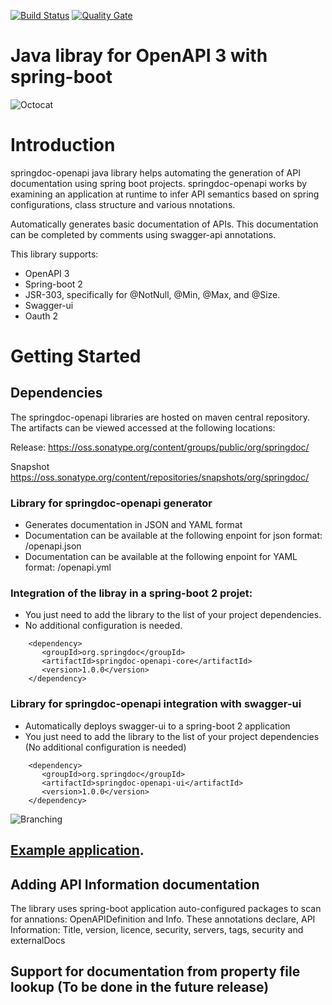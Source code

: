 [![Build Status](https://travis-ci.org/springdoc/springdoc-openapi.svg?branch=master)](https://travis-ci.org/springdoc/springdoc-openapi)
[![Quality Gate](https://sonarcloud.io/api/project_badges/measure?project=org.springdoc%3Aspringdoc-openapi&metric=alert_status)](https://sonarcloud.io/dashboard?id=org.springdoc%3Aspringdoc-openapi)

# Java libray for OpenAPI 3 with spring-boot

![Octocat](https://springdoc.github.io/springdoc-openapi/images/springdoc-openapi.png)

# **Introduction**

springdoc-openapi java library helps automating the generation of API documentation using spring boot projects.
springdoc-openapi works by examining an application at runtime to infer API semantics based on spring configurations, class structure and various nnotations.

Automatically generates basic documentation of APIs. 
This documentation can be completed by comments using swagger-api annotations.

This library supports:
*  OpenAPI 3
*  Spring-boot 2
*  JSR-303, specifically for @NotNull, @Min, @Max, and @Size.
*  Swagger-ui
*  Oauth 2

# **Getting Started**
## Dependencies

The springdoc-openapi libraries are hosted on maven central repository. 
The artifacts can be viewed accessed at the following locations:

Release:
https://oss.sonatype.org/content/groups/public/org/springdoc/


Snapshot
https://oss.sonatype.org/content/repositories/snapshots/org/springdoc/

### Library for springdoc-openapi generator 
*   Generates documentation in JSON and YAML format
*   Documentation can be available at the following enpoint for json format: /openapi.json
*   Documentation can be available at the following enpoint for YAML format: /openapi.yml

### Integration of the libray in a spring-boot 2 projet:
*   You just need to add the library to the list of your project dependencies.
*   No additional configuration is needed.

```maven
	<dependency>
	   <groupId>org.springdoc</groupId>
	   <artifactId>springdoc-openapi-core</artifactId>
	   <version>1.0.0</version>
	</dependency>
```

### Library for springdoc-openapi integration with swagger-ui 
*   Automatically deploys swagger-ui to a spring-boot 2 application
*   You just need to add the library to the list of your project dependencies (No additional configuration is needed)
```maven
	<dependency>
	   <groupId>org.springdoc</groupId>
	   <artifactId>springdoc-openapi-ui</artifactId>
	   <version>1.0.0</version>
	</dependency>
```

![Branching](https://springdoc.github.io/springdoc-openapi/images/pets.png)

## [Example application](https://springdoc-openapi-v3-rest-test-pipeline-nice-gecko.eu-de.mybluemix.net/).

## Adding API Information documentation
  The library uses spring-boot application auto-configured packages to scan for annations: OpenAPIDefinition and Info.
  These annotations declare, API Information: Title, version, licence, security, servers, tags, security and externalDocs
  
## Support for documentation from property file lookup (To be done in the future release)







